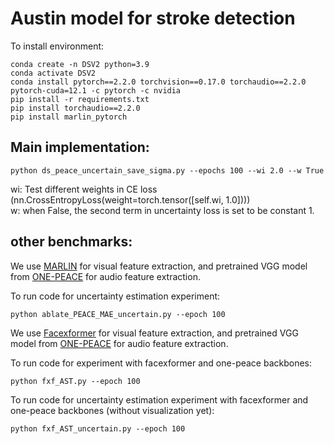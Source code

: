 # Austin model for stroke detection

To install environment:

```
conda create -n DSV2 python=3.9
conda activate DSV2
conda install pytorch==2.2.0 torchvision==0.17.0 torchaudio==2.2.0 pytorch-cuda=12.1 -c pytorch -c nvidia
pip install -r requirements.txt
pip install torchaudio==2.2.0
pip install marlin_pytorch
```

## Main implementation:

```
python ds_peace_uncertain_save_sigma.py --epochs 100 --wi 2.0 --w True
```
wi: Test different weights in CE loss (nn.CrossEntropyLoss(weight=torch.tensor([self.wi, 1.0])))\
w: when False, the second term in uncertainty loss is set to be constant 1. 

## other benchmarks: 
We use [MARLIN](https://github.com/ControlNet/MARLIN) for visual feature extraction, and pretrained VGG model from [ONE-PEACE](https://github.com/OFA-Sys/ONE-PEACE/tree/main) for audio feature extraction.

To run code for uncertainty estimation experiment: 
```
python ablate_PEACE_MAE_uncertain.py --epoch 100
```

We use [Facexformer](https://github.com/Kartik-3004/facexformer) for visual feature extraction, and pretrained VGG model from [ONE-PEACE](https://github.com/OFA-Sys/ONE-PEACE/tree/main) for audio feature extraction.


To run code for experiment with facexformer and one-peace backbones: 
```
python fxf_AST.py --epoch 100
```
To run code for uncertainty estimation experiment with facexformer and one-peace backbones (without visualization yet): 
```
python fxf_AST_uncertain.py --epoch 100
```
